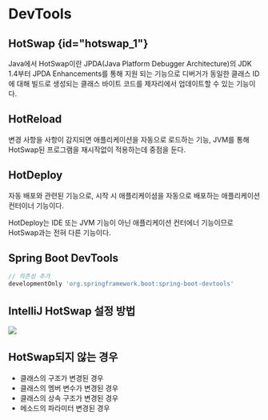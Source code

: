 # DevTools


## HotSwap {id="hotswap_1"}
Java에서 HotSwap이란  JPDA(Java Platform Debugger Architecture)의 JDK 1.4부터 JPDA Enhancements를 통해 지원 되는 기능으로 디버거가 동일한 클래스 ID에 대해 빌드로 생성되는 클래스 바이트 코드를 제자리에서 업데이트할 수 있는 기능이다.


## HotReload
변경 사항을 사항이 감지되면 애플리케이션을 자동으로 로드하는 기능, JVM를 통해 HotSwap된 프로그램을 재시작없이 적용하는데 중점을 둔다.


## HotDeploy
자동 배포와 관련된 기능으로, 시작 시 애플리케이셤을 자동으로 배포하는 애플리케이션 컨터이너 기능이다.  

HotDeploy는 IDE 또는  JVM 기능이 아닌 애플리케이션 컨터에너 기능이므로 HotSwap과는 전혀 다른 기능이다.


## Spring Boot DevTools
```Groovy
// 의존성 추가
developmentOnly 'org.springframework.boot:spring-boot-devtools'
```

## IntelliJ HotSwap 설정 방법
![](springboot-hotSwap.jpg)


## HotSwap되지 않는 경우
- 클래스의 구조가 변경된 경우
- 클래스의 멤버 변수가 변경된 경우
- 클래스의 상속 구조가 변경된 경우
- 메소드의 파라미터 변경된 경우